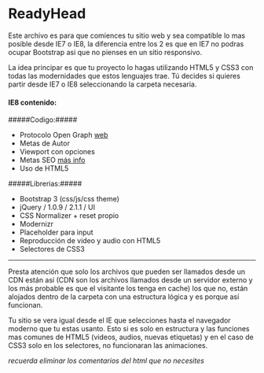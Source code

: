 ReadyHead
========

Este archivo es para que comiences tu sitio web y sea compatible lo mas posible desde IE7 o IE8, la diferencia entre los 2 es que en IE7 no podras ocupar Bootstrap asi que no pienses en un sitio responsivo.

La idea principar es que tu proyecto lo hagas utilizando HTML5 y CSS3 con todas las modernidades que estos lenguajes trae. Tú decides si quieres partir desde IE7 o IE8 seleccionando la carpeta necesaria.

#### IE8 contenido: ####

#####Codigo:#####
- Protocolo Open Graph [web](http://ogp.me)
- Metas de Autor
- Viewport con opciones
- Metas SEO [más info](http://deteresa.com/etiquetas-meta)
- Uso de HTML5

#####Librerias:#####
- Bootstrap 3 (css/js/css theme)
- jQuery / 1.0.9 / 2.1.1 / UI
- CSS Normalizer + reset propio
- Modernizr
- Placeholder para input
- Reproducción de video y audio con HTML5
- Selectores de CSS3


* * * * * * * * *
Presta atención que solo los archivos que pueden ser llamados desde un CDN están así (CDN son los archivos llamados desde un servidor externo y los más probable es que el visitante los tenga en cache) los que no, están alojados dentro de la carpeta con una estructura lógica y es porque así funcionan.

Tu sitio se vera igual desde el IE que selecciones hasta el navegador moderno que tu estas usanto. Esto si es solo en estructura y las funciones mas comunes de HTML5 (videos, audios, nuevas etiquetas) y en el caso de CSS3 solo en los selectores, no funcionaran las animaciones.

*recuerda eliminar los comentarios del html que no necesites*
